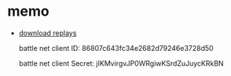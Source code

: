# memo

- [download replays](https://github.com/Blizzard/s2client-proto/tree/master/samples/replay-api)

  battle net client ID: 86807c643fc34e2682d79246e3728d50

  battle net client Secret: jIKMvirgvJP0WRgiwKSrdZuJuycKRkBN

